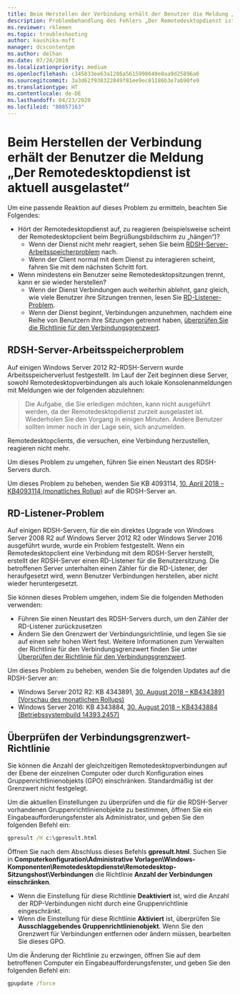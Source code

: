 ```yaml
---
title: Beim Herstellen der Verbindung erhält der Benutzer die Meldung „Der Remotedesktopdienst ist aktuell ausgelastet“
description: Problembehandlung des Fehlers „Der Remotedesktopdienst ist aktuell ausgelastet“, wenn Benutzer eine Remotedesktopverbindung starten.
ms.reviewer: rklemen
ms.topic: troubleshooting
author: kaushika-msft
manager: dcscontentpm
ms.author: delhan
ms.date: 07/24/2019
ms.localizationpriority: medium
ms.openlocfilehash: c345833ee63a1286a5615998649e8aa9d25896a6
ms.sourcegitcommit: 3a3d62f938322849f81ee9ec01186b3e7ab90fe0
ms.translationtype: HT
ms.contentlocale: de-DE
ms.lasthandoff: 04/23/2020
ms.locfileid: "80857163"
---
```

# <a name="on-connecting-user-receives-remote-desktop-service-is-currently-busy-message"></a>Beim Herstellen der Verbindung erhält der Benutzer die Meldung „Der Remotedesktopdienst ist aktuell ausgelastet“

Um eine passende Reaktion auf dieses Problem zu ermitteln, beachten Sie Folgendes:

- Hört der Remotedesktopdienst auf, zu reagieren (beispielsweise scheint der Remotedesktopclient beim Begrüßungsbildschirm zu „hängen“)?  
   - Wenn der Dienst nicht mehr reagiert, sehen Sie beim [RDSH-Server-Arbeitsspeicherproblem](#rdsh-server-memory-issue) nach.
   - Wenn der Client normal mit dem Dienst zu interagieren scheint, fahren Sie mit dem nächsten Schritt fort.
- Wenn mindestens ein Benutzer seine Remotedesktopsitzungen trennt, kann er sie wieder herstellen?  
   - Wenn der Dienst Verbindungen auch weiterhin ablehnt, ganz gleich, wie viele Benutzer ihre Sitzungen trennen, lesen Sie [RD-Listener-Problem](#rd-listener-issue).
   - Wenn der Dienst beginnt, Verbindungen anzunehmen, nachdem eine Reihe von Benutzern ihre Sitzungen getrennt haben, [überprüfen Sie die Richtlinie für den Verbindungsgrenzwert](#check-the-connection-limit-policy).

## <a name="rdsh-server-memory-issue"></a>RDSH-Server-Arbeitsspeicherproblem

Auf einigen Windows Server 2012 R2-RDSH-Servern wurde Arbeitsspeicherverlust festgestellt. Im Lauf der Zeit beginnen diese Server, sowohl Remotedesktopverbindungen als auch lokale Konsolenanmeldungen mit Meldungen wie der folgenden abzulehnen:

> Die Aufgabe, die Sie erledigen möchten, kann nicht ausgeführt werden, da der Remotedesktopdienst zurzeit ausgelastet ist. Wiederholen Sie den Vorgang in einigen Minuten. Andere Benutzer sollten immer noch in der Lage sein, sich anzumelden.

Remotedesktopclients, die versuchen, eine Verbindung herzustellen, reagieren nicht mehr.

Um dieses Problem zu umgehen, führen Sie einen Neustart des RDSH-Servers durch.

Um dieses Problem zu beheben, wenden Sie KB 4093114, [10. April 2018 – KB4093114 (monatliches Rollup)](https://support.microsoft.com/help/4093114/) auf die RDSH-Server an.

## <a name="rd-listener-issue"></a>RD-Listener-Problem

Auf einigen RDSH-Servern, für die ein direktes Upgrade von Windows Server 2008 R2 auf Windows Server 2012 R2 oder Windows Server 2016 ausgeführt wurde, wurde ein Problem festgestellt. Wenn ein Remotedesktopclient eine Verbindung mit dem RDSH-Server herstellt, erstellt der RDSH-Server einen RD-Listener für die Benutzersitzung. Die betroffenen Server unterhalten einen Zähler für die RD-Listener, der heraufgesetzt wird, wenn Benutzer Verbindungen herstellen, aber nicht wieder heruntergesetzt.

Sie können dieses Problem umgehen, indem Sie die folgenden Methoden verwenden:

  - Führen Sie einen Neustart des RDSH-Servers durch, um den Zähler der RD-Listener zurückzusetzen
  - Ändern Sie den Grenzwert der Verbindungsrichtlinie, und legen Sie sie auf einen sehr hohen Wert fest. Weitere Informationen zum Verwalten der Richtlinie für den Verbindungsgrenzwert finden Sie unter [Überprüfen der Richtlinie für den Verbindungsgrenzwert](#check-the-connection-limit-policy).

Um dieses Problem zu beheben, wenden Sie die folgenden Updates auf die RDSH-Server an:

  - Windows Server 2012 R2: KB 4343891, [30. August 2018 – KB4343891 (Vorschau des monatlichen Rollups)](https://support.microsoft.com/help/4343891/windows-81-update-kb4343891)
  - Windows Server 2016: KB 4343884, [30. August 2018 – KB4343884 (Betriebssystembuild 14393.2457)](https://support.microsoft.com/help/4343884/windows-10-update-kb4343884)

## <a name="check-the-connection-limit-policy"></a>Überprüfen der Verbindungsgrenzwert-Richtlinie

Sie können die Anzahl der gleichzeitigen Remotedesktopverbindungen auf der Ebene der einzelnen Computer oder durch Konfiguration eines Gruppenrichtlinienobjekts (GPO) einschränken. Standardmäßig ist der Grenzwert nicht festgelegt.

Um die aktuellen Einstellungen zu überprüfen und die für die RDSH-Server vorhandenen Gruppenrichtlinienobjekte zu bestimmen, öffnen Sie ein Eingabeaufforderungsfenster als Administrator, und geben Sie den folgenden Befehl ein:
  
```cmd
gpresult /H c:\gpresult.html
```
   
Öffnen Sie nach dem Abschluss dieses Befehls **gpresult.html**. Suchen Sie in **Computerkonfiguration\\Administrative Vorlagen\\Windows-Komponenten\\Remotedesktopdienste\\Remotedesktop-Sitzungshost\\Verbindungen** die Richtlinie **Anzahl der Verbindungen einschränken**.

  - Wenn die Einstellung für diese Richtlinie **Deaktiviert** ist, wird die Anzahl der RDP-Verbindungen nicht durch eine Gruppenrichtlinie eingeschränkt.
  - Wenn die Einstellung für diese Richtlinie **Aktiviert** ist, überprüfen Sie **Ausschlaggebendes Gruppenrichtlinienobjekt**. Wenn Sie den Grenzwert für Verbindungen entfernen oder ändern müssen, bearbeiten Sie dieses GPO.

Um die Änderung der Richtlinie zu erzwingen, öffnen Sie auf dem betroffenen Computer ein Eingabeaufforderungsfenster, und geben Sie den folgenden Befehl ein:
  
```cmd
gpupdate /force
```
  
